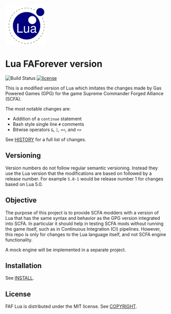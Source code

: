 ![logo](doc/logo.gif)

# Lua FAForever version
![Build Status](https://github.com/FAForever/lua-lang/actions/workflows/test.yml/badge.svg?branch=lua-5.0)
[![license](https://img.shields.io/badge/license-MIT-blue)](COPYRIGHT)

This is a modified version of Lua which imitates the changes made by Gas Powered
Games (GPG) for the game Supreme Commander Forged Alliance (SCFA).

The most notable changes are:
- Addition of a `continue` statement
- Bash style single line `#` comments
- Bitwise operators `&`, `|`, `<<`, and `>>`

See [HISTORY](HISTORY) for a full list of changes.

## Versioning
Version numbers do not follow regular semantic versioning. Instead they use the
Lua version that the modifications are based on followed by a release number.
For example `5.0-1` would be release number 1 for changes based on Lua 5.0.

## Objective
The purpose of this project is to provide SCFA modders with a version of Lua
that has the same syntax and behavior as the GPG version integrated into SCFA.
In particular it should help in testing SCFA mods without running the game
itself, such as in Continuous Integration (CI) pipelines. However, this repo is
only for changes to the Lua language itself, and not SCFA engine functionality.

A mock engine will be implemented in a separate project. <link here>

## Installation
See [INSTALL](INSTALL).

## License
FAF Lua is distributed under the MIT license. See [COPYRIGHT](COPYRIGHT).
